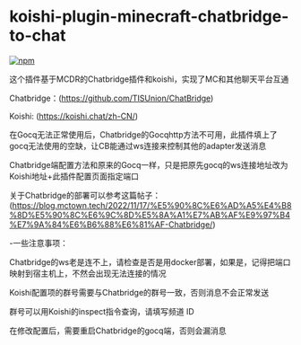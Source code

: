 # koishi-plugin-minecraft-chatbridge-to-chat

[![npm](https://img.shields.io/npm/v/koishi-plugin-chatbridge-adapter?style=flat-square)](https://www.npmjs.com/package/koishi-plugin-minecraft-chatbridge-to-chat)

这个插件基于MCDR的Chatbridge插件和koishi，实现了MC和其他聊天平台互通

Chatbridge：(https://github.com/TISUnion/ChatBridge)

Koishi: (https://koishi.chat/zh-CN/)

在Gocq无法正常使用后，Chatbridge的Gocqhttp方法不可用，此插件填上了gocq无法使用的空缺，让CB能通过ws连接来控制其他的adapter发送消息

Chatbridge端配置方法和原来的Gocq一样，只是把原先gocq的ws连接地址改为Koishi地址+此插件配置页面指定端口

关于Chatbridge的部署可以参考这篇帖子：(https://blog.mctown.tech/2022/11/17/%E5%90%8C%E6%AD%A5%E4%B8%8D%E5%90%8C%E6%9C%8D%E5%8A%A1%E7%AB%AF%E9%97%B4%E7%9A%84%E6%B6%88%E6%81%AF-Chatbridge/)

-一些注意事项：

Chatbridge的ws老是连不上，请检查是否是用docker部署，如果是，记得把端口映射到宿主机上，不然会出现无法连接的情况

Koishi配置项的群号需要与Chatbridge的群号一致，否则消息不会正常发送

群号可以用Koishi的inspect指令查询，请填写频道 ID

在修改配置后，需要重启Chatbridge的gocq端，否则会漏消息
